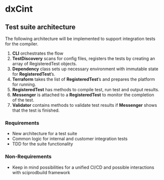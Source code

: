 # dxCint

## Test suite architecture
The following architecture will be implemented to support integration tests for the compiler.
1. **CLI** orchestrates the flow 
2. **TestDiscovery** scans for config files, registers the tests by creating an array of RegisteredTest objects. 
3. **Dependency** class sets up necessary environment with immutable state for **RegisteredTest**’s.
4. **Terraform** takes the list of **RegisteredTest**’s and prepares the platform for running.
5. **RegisteredTest** has methods to compile test, run test and output results.
6. **Messenger** is attached to a **RegisteredTest** to monitor the completion of the test.
7. **Validator** contains methods to validate test results if **Messenger** shows that the test is finished.


### Requirements
* New architecture for a test suite
* Common logic for internal and customer integration tests
* TDD for the suite functionality

### Non-Requirements
* Keep in mind possibilities for a unified CI/CD and possible interactions with sciprodbuild framework
